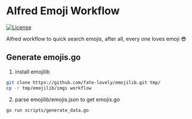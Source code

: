 # Alfred Emoji Workflow

[![License](http://img.shields.io/badge/license-MIT-blue.svg?style=flat-square)](http://mit-license.org/2016)

Alfred workflow to quick search emojis, after all, every one loves emoji 😎

## Generate emojis.go

1. install emojilib

```bash
git clone https://github.com/fate-lovely/emojilib.git tmp/
cp -r tmp/emojilib/imgs workflow
```

2. parse emojilib/emojis.json to get emojis.go

```bash
go run scripts/generate_data.go
```

